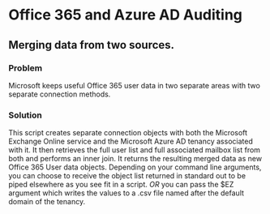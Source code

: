 # Office 365 and Azure AD Auditing
## Merging data from two sources.
### Problem
Microsoft keeps useful Office 365 user data in two separate areas with two separate connection methods.

### Solution
This script creates separate connection objects with both the Microsoft Exchange Online service and the Microsoft Azure AD tenancy associated with it.
It then retrieves the full user list and full associated mailbox list from both and performs an inner join. It returns the resulting merged data as new Office 365 User data objects.
Depending on your command line arguments, you can choose to receive the object list returned in standard out to be piped elsewhere as you see fit in a script.
*OR* you can pass the $EZ argument which writes the values to a .csv file named after the default domain of the tenancy.
